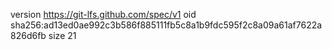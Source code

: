 version https://git-lfs.github.com/spec/v1
oid sha256:ad13ed0ae992c3b586f885111fb5c8a1b9fdc595f2c8a09a61af7622a826d6fb
size 21
